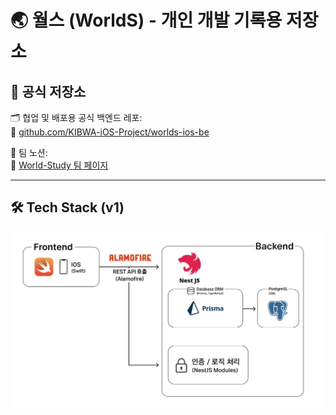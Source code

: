 # 🌏 월스 (WorldS) - 개인 개발 기록용 저장소

## 📌 공식 저장소
🗂️ 협업 및 배포용 공식 백엔드 레포:  
  🔗 [github.com/KIBWA-iOS-Project/worlds-ios-be](https://github.com/KIBWA-iOS-Project/worlds-ios-be.git)

📒 팀 노션:  
 🔗 [World-Study 팀 페이지](https://www.notion.so/World-Study-_-01-224800c9877b803594a0d2782cb0df66?source=copy_link)

---
## 🛠️ Tech Stack (v1)
![기술 아키텍쳐](assets/archi.png)

